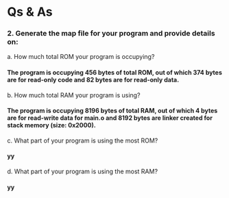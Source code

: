 # Qs & As 
### 2. Generate the map file for your program and provide details on:  

a. How much total ROM your program is occupying?
####   The program is occupying 456 bytes of total ROM, out of which 374 bytes are for read-only code and 82 bytes are for read-only data.

b. How much total RAM your program is using?  
####   The program is occupying 8196 bytes of total RAM, out of which 4 bytes are for read-write data for main.o and 8192 bytes are linker created for stack memory (size: 0x2000).

c. What part of your program is using the most ROM?  
#### yy  

d. What part of your program is using the most RAM?  
#### yy

